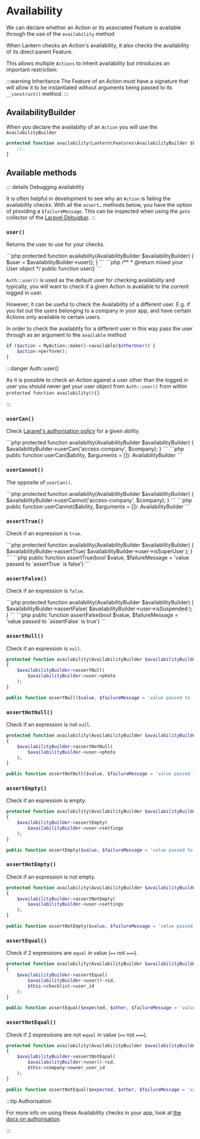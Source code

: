 # Availability

We can declare whether an Action or its associated Feature is available through the use of the `availability` method 

When Lantern checks an Action's availability, it also checks the availability of its direct parent Feature.

This allows multiple `Actions` to inherit availability but introduces an important restriction:

:::warning Inheritance
The Feature of an Action must have a signature that will allow it to be instantiated without arguments
being passed to its `__construct()` method.
:::

## AvailabilityBuilder

When you declare the availabilty of an `Action` you will use the `AvailabilityBuilder`

```php
protected function availability(Lantern\Features\AvailabilityBuilder $builder) {
    //…
}
```

## Available methods

::: details Debugging availability

It is often helpful in development to see why an `Action` is failing the availability checks.
With all the `assert…` methods below, you have the option of providing a `$failureMessage`. This can be
inspected when using the `gate` collector of the [Laravel Debugbar](https://github.com/barryvdh/laravel-debugbar).
:::

### `user()`

Returns the user to use for your checks.

<code-group>

<code-block title="Usage">
```php
protected function availability(AvailabilityBuilder $availabilityBuilder)
{
    $user = $availabilityBuilder->user();
}
```
</code-block>

<code-block title="Method signature">
```php
/**
 * @return mixed your User object
 */
public function user()
```

</code-block>

</code-group>


`Auth::user()` is used as the default user for checking availability and typically, you will want to check if a given Action is available to the current logged in user.

However, it can be useful to check the Availability of a different user.
E.g. if you list out the users belonging to a company in your app, and have certain Actions only
available to certain users.

In order to check the availablity for a different user in this way pass the user through as an argument to the `available` method

```php
if ($action = MyAction::make()->available($otherUser)) {
    $action->perform();
}
```

:::danger Auth::user()

As it is possible to check an Action against a user other than the logged in user you should 
never get your user object from `Auth::user()` from within `protected function availability(){}`.

:::

### `userCan()`

Check [Laravel's authorisation policy](https://laravel.com/docs/master/authorization#via-the-user-model)
for a given ability.

<code-group>


<code-block title="Usage">
```php
protected function availability(AvailabilityBuilder $availabilityBuilder)
{
    $availabilityBuilder->userCan('access-company', $company);
}
```
</code-block>

<code-block title="Method signature">
```php
public function userCan($ability, $arguments = []): AvailabilityBuilder
```

</code-block>

</code-group>

### `userCannot()`

The opposite of `userCan()`.

<code-group>

<code-block title="Usage">
```php
protected function availability(AvailabilityBuilder $availabilityBuilder)
{
    $availabilityBuilder->userCannot('access-company', $company);
}
```
</code-block>

<code-block title="Method signature">
```php
public function userCannot($ability, $arguments = []): AvailabilityBuilder
```

</code-block>

</code-group>

### `assertTrue()`

Check if an expression is `true`.

<code-group>

<code-block title="Usage">
```php
protected function availability(AvailabilityBuilder $availabilityBuilder)
{
    $availabilityBuilder->assertTrue(
        $availabilityBuilder->user->isSuperUser
    );
}
```
</code-block>

<code-block title="Method signature">
```php
public function assertTrue(bool $value, $failureMessage = 'value passed to `assertTrue` is false')
```

</code-block>

</code-group>

### `assertFalse()`

Check if an expression is `false`.

<code-group>

<code-block title="Usage">
```php
protected function availability(AvailabilityBuilder $availabilityBuilder)
{
    $availabilityBuilder->assertFalse(
        $availabilityBuilder->user->isSuspended
    );
}
```
</code-block>

<code-block title="Method signature">
```php
public function assertFalse(bool $value, $failureMessage = 'value passed to `assertFalse` is true')
```

</code-block>

</code-group>

### `assertNull()`

Check if an expression is `null`.

<code-group>

<code-block title="Usage">

```php
protected function availability(AvailabilityBuilder $availabilityBuilder)
{
    $availabilityBuilder->assertNull(
        $availabilityBuilder->user->photo
    );
}
```

</code-block>

<code-block title="Method signature">

```php
public function assertNull($value, $failureMessage = 'value passed to `assertNull` is not null')
```

</code-block>

</code-group>

### `assertNotNull()`

Check if an expression is not `null`.

<code-group>

<code-block title="Usage">

```php
protected function availability(AvailabilityBuilder $availabilityBuilder)
{
    $availabilityBuilder->assertNotNull(
        $availabilityBuilder->user->photo
    );
}
```

</code-block>

<code-block title="Method signature">

```php
public function assertNotNull($value, $failureMessage = 'value passed to `assertNotNull` is null')
```

</code-block>

</code-group>

### `assertEmpty()`

Check if an expression is empty.

<code-group>

<code-block title="Usage">

```php
protected function availability(AvailabilityBuilder $availabilityBuilder)
{
    $availabilityBuilder->assertEmpty(
        $availabilityBuilder->user->settings
    );
}
```

</code-block>

<code-block title="Method signature">

```php
public function assertEmpty($value, $failureMessage = 'value passed to `assertEmpty` is not empty')
```

</code-block>

</code-group>

### `assertNotEmpty()`

Check if an expression is not empty.

<code-group>

<code-block title="Usage">

```php
protected function availability(AvailabilityBuilder $availabilityBuilder)
{
    $availabilityBuilder->assertNotEmpty(
        $availabilityBuilder->user->settings
    );
}
```

</code-block>

<code-block title="Method signature">

```php
public function assertNotEmpty($value, $failureMessage = 'value passed to `assertNotEmpty` is empty')
```

</code-block>

</code-group>

### `assertEqual()`

Check if 2 expressions are `equal` in value (`==` not `===`).

<code-group>

<code-block title="Usage">

```php
protected function availability(AvailabilityBuilder $availabilityBuilder)
{
    $availabilityBuilder->assertEqual(
        $availabilityBuilder->user()->id,
        $this->checklist->user_id
    );
}
```
</code-block>

<code-block title="Method signature">

```php
public function assertEqual($expected, $other, $failureMessage = 'values passed to `assertEqual` are not equal')
```

</code-block>

</code-group>

### `assertNotEqual()`

Check if 2 expressions are not `equal` in value (`==` not `===`).

<code-group>

<code-block title="Usage">

```php
protected function availability(AvailabilityBuilder $availabilityBuilder)
{
    $availabilityBuilder->assertNotEqual(
        $availabilityBuilder->user()->id,
        $this->company->owner_user_id
    );
}
```

</code-block>

<code-block title="Method signature">

```php
public function assertNotEqual($expected, $other, $failureMessage = 'values passed to `assertNotEqual` are equal')
```

</code-block>

</code-group>

:::tip Authorisation

For more info on using these Availability checks in your app,
look at [the docs on authorisation](/documentation/authorisation.html).

:::





